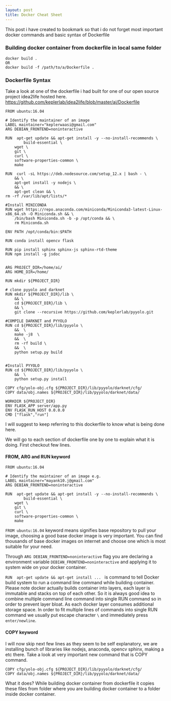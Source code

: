```yaml
---
layout: post
title: Docker Cheat Sheet
---
```


This post i have created to bookmark so that i do not forget most important docker commands and basic syntax of Dockerfile


### Building docker container from dockerfile in local same folder

```
docker build . 
OR 
docker build -f /path/to/a/Dockerfile .
```


### Dockerfile Syntax
Take a look at one of the dockerfile i had built for one of our open source project idea2life 
hosted here. 
https://github.com/keplerlab/idea2life/blob/master/ai/Dockerfile

```
FROM ubuntu:16.04

# Identify the maintainer of an image
LABEL maintainer="keplerwaasi@gmail.com"
ARG DEBIAN_FRONTEND=noninteractive

RUN  apt-get update && apt-get install -y --no-install-recommends \
        build-essential \
	wget \
    git \
    curl \
    software-properties-common \
	make 

RUN  curl -sL https://deb.nodesource.com/setup_12.x | bash - \
    && \
    apt-get install -y nodejs \
    && \
    apt-get clean && \
rm -rf /var/lib/apt/lists/*

#Install MINICONDA
RUN wget https://repo.anaconda.com/miniconda/Miniconda3-latest-Linux-x86_64.sh -O Miniconda.sh && \
	/bin/bash Miniconda.sh -b -p /opt/conda && \
	rm Miniconda.sh

ENV PATH /opt/conda/bin:$PATH

RUN conda install opencv flask

RUN pip install sphinx sphinx-js sphinx-rtd-theme
RUN npm install -g jsdoc


ARG PROJECT_DIR=/home/ai/
ARG HOME_DIR=/home/

RUN mkdir ${PROJECT_DIR}

# clone pyyolo and darknet
RUN mkdir ${PROJECT_DIR}/lib \
	&& \
    cd ${PROJECT_DIR}/lib \
    && \
    git clone --recursive https://github.com/keplerlab/pyyolo.git

#COMPILE DARKNET and PYYOLO
RUN cd ${PROJECT_DIR}/lib/pyyolo \
    &&  \
    make -j8  \
    &&  \
    rm -rf build \
    &&  \
    python setup.py build 


#Install PYYOLO
RUN cd ${PROJECT_DIR}/lib/pyyolo \
    &&  \
    python setup.py install    
 
COPY cfg/yolo-obj.cfg ${PROJECT_DIR}/lib/pyyolo/darknet/cfg/
COPY data/obj.names ${PROJECT_DIR}/lib/pyyolo/darknet/data/

WORKDIR ${PROJECT_DIR}
ENV FLASK_APP server/app.py
ENV FLASK_RUN_HOST 0.0.0.0
CMD ["flask","run"]
```
I will suggest to keep referring to this dockerfile to know what is being done here. 

We will go to each section of dockerfile one by one to explain what it is doing. 
First checkout few lines. 

#### FROM, ARG and RUN keyword 
```
FROM ubuntu:16.04

# Identify the maintainer of an image e.g. 
LABEL maintainer="mayank10.j@gmail.com"
ARG DEBIAN_FRONTEND=noninteractive

RUN  apt-get update && apt-get install -y --no-install-recommends \
        build-essential \
	wget \
    git \
    curl \
    software-properties-common \
	make 

```

`FROM ubuntu:16.04` keyword means signifies base repository to pull your image, choosing a good base docker image is very 
important. You can find thousands of base docker images on internet and choose one which is most suitable for your need.

Through `ARG DEBIAN_FRONTEND=noninteractive` flag you are declaring a environment variable `DEBIAN_FRONTEND=noninteractive` 
and applying it to system wide on your docker container. 

`RUN  apt-get update && apt-get install ... ` is command to tell Docker build system to run a command line command while 
building container. Please note docker actually builds container into layers, each layer is immutable and stacks on top of each other. So it is always good idea to combine multiple command line command into single RUN command so in order to prevent layer bloat. As each docker layer consumes additional storage space. In order to fit multiple lines of commands into single RUN command we usually put escape character `\` and immediately press `enter/newline`.

#### COPY keyword 
I will now skip next few lines as they seem to be self explanatory, we are installing bunch of libraries like nodejs, anaconda, 
opencv sphinx, making a  etc there. 
Take a look at very important new command that is COPY command. 
```
COPY cfg/yolo-obj.cfg ${PROJECT_DIR}/lib/pyyolo/darknet/cfg/
COPY data/obj.names ${PROJECT_DIR}/lib/pyyolo/darknet/data/
```
What it does? While building docker container from dockerfile it copies these files from folder where you are building
docker container to a folder inside docker container.

